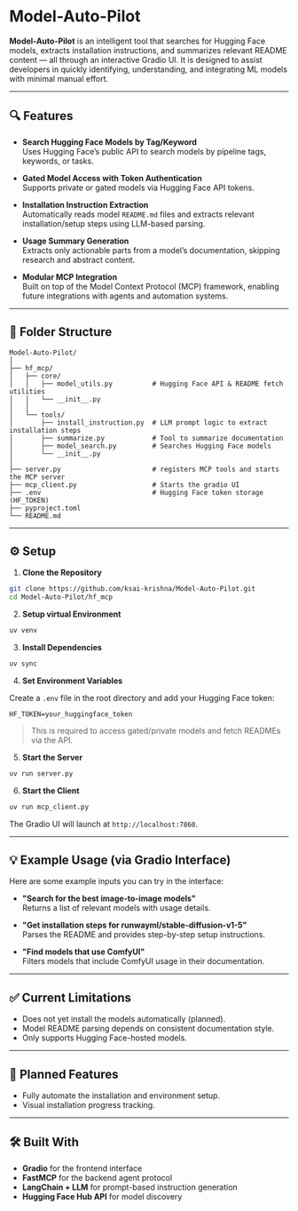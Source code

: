 # Model-Auto-Pilot

**Model-Auto-Pilot** is an intelligent tool that searches for Hugging Face models, extracts installation instructions, and summarizes relevant README content — all through an interactive Gradio UI. It is designed to assist developers in quickly identifying, understanding, and integrating ML models with minimal manual effort.

---

## 🔍 Features

- **Search Hugging Face Models by Tag/Keyword**  
  Uses Hugging Face’s public API to search models by pipeline tags, keywords, or tasks.

- **Gated Model Access with Token Authentication**  
  Supports private or gated models via Hugging Face API tokens.

- **Installation Instruction Extraction**  
  Automatically reads model `README.md` files and extracts relevant installation/setup steps using LLM-based parsing.

- **Usage Summary Generation**  
  Extracts only actionable parts from a model’s documentation, skipping research and abstract content.

- **Modular MCP Integration**  
  Built on top of the Model Context Protocol (MCP) framework, enabling future integrations with agents and automation systems.

---

## 📂 Folder Structure

```
Model-Auto-Pilot/
│
├── hf_mcp/
│   ├── core/
│   │   ├── model_utils.py          # Hugging Face API & README fetch utilities
│   │   └── __init__.py
│   │
│   └── tools/
│       ├── install_instruction.py  # LLM prompt logic to extract installation steps
│       ├── summarize.py            # Tool to summarize documentation
│       ├── model_search.py         # Searches Hugging Face models
│       └── __init__.py
│
├── server.py                       # registers MCP tools and starts the MCP server
├── mcp_client.py                   # Starts the gradio UI 
├── .env                            # Hugging Face token storage (HF_TOKEN)
├── pyproject.toml
└── README.md
```

---

## ⚙️ Setup

1. **Clone the Repository**

```bash
git clone https://github.com/ksai-krishna/Model-Auto-Pilot.git
cd Model-Auto-Pilot/hf_mcp
```

2. **Setup virtual Environment**
```bash
uv venv
```

3. **Install Dependencies**

```bash
uv sync
```

4. **Set Environment Variables**

Create a `.env` file in the root directory and add your Hugging Face token:

```env
HF_TOKEN=your_huggingface_token
```

> This is required to access gated/private models and fetch READMEs via the API.

5. **Start the Server**

```bash
uv run server.py
```

6. **Start the Client**

```bash
uv run mcp_client.py
```

The Gradio UI will launch at `http://localhost:7860`.

---

## 💡 Example Usage (via Gradio Interface)

Here are some example inputs you can try in the interface:

- **"Search for the best image-to-image models"**  
  Returns a list of relevant models with usage details.

- **"Get installation steps for runwayml/stable-diffusion-v1-5"**  
  Parses the README and provides step-by-step setup instructions.

- **"Find models that use ComfyUI"**  
  Filters models that include ComfyUI usage in their documentation.

---

## ✅ Current Limitations

- Does not yet install the models automatically (planned).
- Model README parsing depends on consistent documentation style.
- Only supports Hugging Face-hosted models.

---

## 🚧 Planned Features

- Fully automate the installation and environment setup.
- Visual installation progress tracking.

---

## 🛠️ Built With

- **Gradio** for the frontend interface
- **FastMCP** for the backend agent protocol
- **LangChain + LLM** for prompt-based instruction generation
- **Hugging Face Hub API** for model discovery